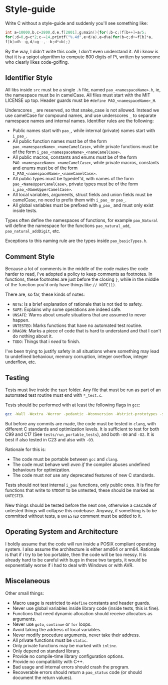 # Style-guide

Write C without a style-guide and suddenly you'll see something like:
```c
int a=10000,b,c=2800,d,e,f[2801],g;main(){for(;b-c;)f[b++]=a/5;
for(;d=0,g=c*2;c-=14,printf("%.4d",e+d/a),e=d%a)for(b=c;d+=f[b]*a,
f[b]=d%--g,d/=g--,--b;d*=b);}
```
By the way, I didn't write this code, I don't even understand it.
All i know is that it is a spigot algorithm to compute 800 digits
of Pi, written by someone who clearly likes code-golfing.

## Identifier Style

All libs inside `src` must be a single `.h` file,
named `pao_<namespaceName>.h`, ie,
the namespace must be in camelCase.
All files must start with the MIT LICENSE up top.
Header guards must be `#define PAO_<namespaceName>_H`.

Underscores `_` are reserved, so that snake_case is not allowed.
Instead we use camelCase for compound names,
and use underscores `_` to separate namespace names and internal
names. Identifier rules are the following:
 - Public names start with `pao_`, while internal (private) names
 start with `i_pao_`.
 - All public function names must be of the form
`pao_<namespaceName>_<nameCamelCase>`, while private functions
must be of the form `i_pao_<namespaceName>_<nameCamelCase>`.
 - All public macros, constants and enums must be of the form `PAO_<namespaceName>_<nameCamelCase>`,
while private macros, constants and enums must be of the form `I_PAO_<namespaceName>_<nameCamelCase>`.
 - All public types must be typedef'd, with names
of the form `pao_<NameUpperCamelCase>`, private types must be
of the form `i_pao_<NameUpperCamelCase>`.
 - All local variables, arguments, struct fields and union fields must be camelCase,
 no need to prefix them with `i_pao_` or `pao_`.
 - All global variables must be prefixed with `g_pao_` and must only exist inside tests.

Types often define the namespaces of functions, for example
`pao_Natural` will define the namespace for the functions
`pao_natural_add`, `pao_natural_addDigit`, etc.

Exceptions to this naming rule are the types inside `pao_basicTypes.h`.

## Comment Style

Because a lot of comments in the middle of the code makes the code harder to read,
i've adopted a policy to keep comments as footnotes. In functions, these footnotes
are just before the closing `}`, while in the middle of the function you'd only have
things like `// NOTE(1)`.

There are, so far, these kinds of notes:
 - `NOTE`: Is a brief explanation of rationale that is not tied to safety.
 - `SAFE`: Explains why some operations are indeed safe.
 - `UNSAFE`: Warns about unsafe situations that are assumed to never happen.
 - `UNTESTED`: Marks functions that have no automated test routine.
 - `DRAGON`: Marks a piece of code that is hard to understand and that I can't do nothing about it.
 - `TODO`: Things that i *need* to finish.

I've been trying to justify safety in all situations where something may
lead to undefined behaviour, memory corruption, integer overflow, integer underflow, etc.

## Testing

Tests must live inside the `test` folder. Any file that must be run as part
of an automated test routine must end with `*_test.c`.

Tests should be performed with at least the following flags in `gcc`:

```bash
gcc -Wall -Wextra -Werror -pedantic -Wconversion -Wstrict-prototypes -std=c99 -O2
```

But before any commits are made, the code must be tested in `clang`,
with different C standards and optimization levels.
It is sufficient to test for both C99 and C17 (See `tests/run_portable_tests`),
and both `-O0` and `-O2`. It is best if also tested in C23 and also with `-O3`.

Rationale for this is:
 - The code must be portable between `gcc` and `clang`.
 - The code must behave well _even if_ the compiler abuses undefined behaviours for optimization.
 - The code must *not* use any deprecated features of new C standards.

Tests should not test internal `i_pao` functions, only public ones.
It is fine for functions that write to `STDOUT` to be untested,
these should be marked as `UNTESTED`.

New things should be tested before the next one, otherwise
a cascade of untested things will collapse this codebase.
Anyway, if something is to be committed without tests,
a `UNTESTED` comment must be added to it.

## Operating System and Architecture

I boldly assume that the code will run inside a POSIX compliant operating system.
I also assume the architecture is either amd64 or arm64. Rationale is that
if i try to be too portable, then the code will be too messy. It is already
hard to be careful with bugs in these two targets, it would be exponentially
worse if i had to deal with Windows or with AVR.

## Miscelaneous

Other small things:
 - Macro usage is restricted to `#define` constants and header guards.
 - Never use global variables inside library code (inside tests, this is fine).
 - Functions that need dynamic allocation should receive allocators as arguments.
 - Never use `goto`, `continue` or `for` loops.
 - Avoid taking the address of local variables.
 - Never modify procedure arguments, never take their address.
 - All private functions must be `static`.
 - Only private functions may be marked with `inline`.
 - Only depend on standard library.
 - Provide no compile-time library configuration options.
 - Provide no compatibility with C++.
 - Bad usage and internal errors should crash the program.
 - Recoverable errors should return a `pao_status` code (or should document the return values).

